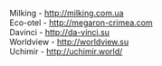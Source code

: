 Milking - http://milking.com.ua <br>
Eco-otel - http://megaron-crimea.com <br>
Davinci - http://da-vinci.su <br>
Worldview - http://worldview.su <br>
Uchimir - http://uchimir.world/ <br>
